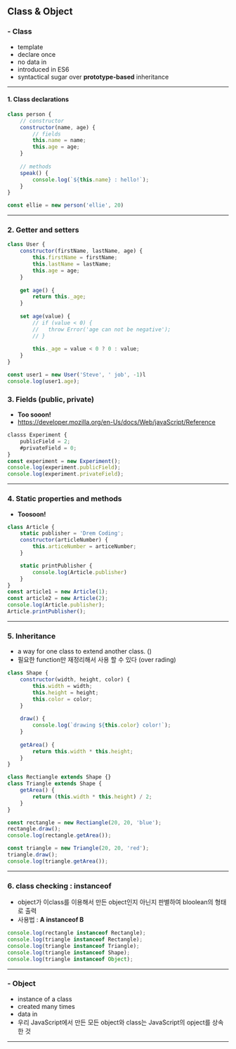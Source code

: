 

## Class & Object 



### - Class 

 * template 
 * declare once 
 * no data in 
 * introduced in ES6 
 * syntactical sugar over **prototype-based** inheritance 

****

#### 1. Class declarations	

```javascript
class person {
    // constructor
    constructor(name, age) {
        // fields
        this.name = name;
        this.age = age;
    }
    
    // methods
    speak() {
        console.log(`${this.name} : hello!`);
    }
}

const ellie = new person('ellie', 20)
```



****

### 2. Getter and setters

```javascript
class User {
    constructor(firstName, lastName, age) {
        this.firstName = firstName;
        this.lastName = lastName;
        this.age = age;
	}
    
    get age() {
        return this._age;
    }
    
    set age(value) {
        // if (value < 0) {
    	// 	 throw Error('age can not be negative');
	    // }
        
        this._age = value < 0 ? 0 : value;
    }
}

const user1 = new User('Steve', ' job', -1)l
console.log(user1.age);
```



### 3. Fields (public, private)

* **Too sooon!**
* https://developer.mozilla.org/en-Us/docs/Web/javaScript/Reference

```javascript
classs Experiment {
    publicField = 2;
    #privateField = 0;
}
const experiment = new Experiment();
console.log(experiment.publicField);
console.log(experiment.privateField);
```

****

### 4. Static properties and methods

* **Toosoon!**

```javascript
class Article {
    static publisher = 'Drem Coding';
	constructor(articleNumber) {
        this.articeNumber = articeNumber;
    }

	static printPublisher {
        console.log(Article.publisher)
    }
}
const article1 = new Article(1);
const article2 = new Article(2);
console.log(Article.publisher);
Article.printPublisher();
```

****

### 5. Inheritance

* a  way for one class to extend another class. ()
* 필요한 function만 재정리해서 사용 할 수 있다 (over rading)

```javascript
class Shape {
    constructor(width, height, color) {
        this.width = width;
        this.height = height;
        this.color = color;
    }
    
    draw() {
        console.log(`drawing ${this.color} color!`);
    }
    
    getArea() {
        return this.width * this.height;
    }
}

class Rectiangle extends Shape {}
class Triangle extends Shape {
	getArea() {
		return (this.width * this.height) / 2;
	}
}

const rectangle = new Rectiangle(20, 20, 'blue');
rectangle.draw();
console.log(rectangle.getArea());

const triangle = new Triangle(20, 20, 'red');
triangle.draw();
console.log(triangle.getArea());
```



****

### 6. class checking : instanceof

* object가 이class를 이용해서 만든 object인지 아닌지 판별하여 bloolean의 형태로 출력
* 사용법 : **A  instanceof  B**

```javascript
console.log(rectangle instanceof Rectangle);
console.log(triangle instanceof Rectangle);
console.log(triangle instanceof Triangle);
console.log(triangle instanceof Shape);
console.log(triangle instanceof Object);
```









****

### - Object

 * instance of a class
 * created many times
 * data in
 * 우리 JavaScript에서 만든 모든  object와 class는  JavaScript의 opject를 상속한 것

****